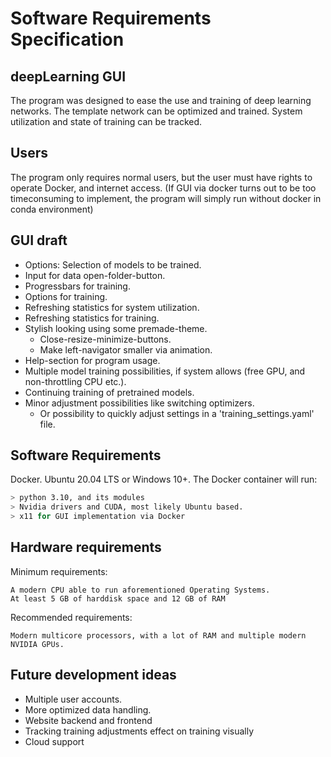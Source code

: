 # Software Requirements Specification

## deepLearning GUI
The program was designed to ease the use and training of deep learning networks.
The template network can be optimized and trained. System utilization and state of training can be tracked.
 

## Users
The program only requires normal users, but the user must have rights to operate Docker, and internet access.
(If GUI via docker turns out to be too timeconsuming to implement, the program will simply run without docker in conda environment)

## GUI draft
- Options: Selection of models to be trained. 
- Input for data open-folder-button. 
- Progressbars for training. 
- Options for training. 
- Refreshing statistics for system utilization.
- Refreshing statistics for training.
- Stylish looking using some premade-theme. 
  - Close-resize-minimize-buttons. 
  - Make left-navigator smaller via animation. 
- Help-section for program usage. 
- Multiple model training possibilities, if system allows (free GPU, and non-throttling CPU etc.).
- Continuing training of pretrained models. 
- Minor adjustment possibilities like switching optimizers. 
  - Or possibility to quickly adjust settings in a 'training_settings.yaml' file.

## Software Requirements
Docker. Ubuntu 20.04 LTS or Windows 10+. The Docker container will run:
```sh
> python 3.10, and its modules
> Nvidia drivers and CUDA, most likely Ubuntu based.
> x11 for GUI implementation via Docker
```

## Hardware requirements 
Minimum requirements:
```
A modern CPU able to run aforementioned Operating Systems.
At least 5 GB of harddisk space and 12 GB of RAM
```
Recommended requirements:
```
Modern multicore processors, with a lot of RAM and multiple modern NVIDIA GPUs.
```
## Future development ideas

- Multiple user accounts.
- More optimized data handling.
- Website backend and frontend
- Tracking training adjustments effect on training visually
- Cloud support

